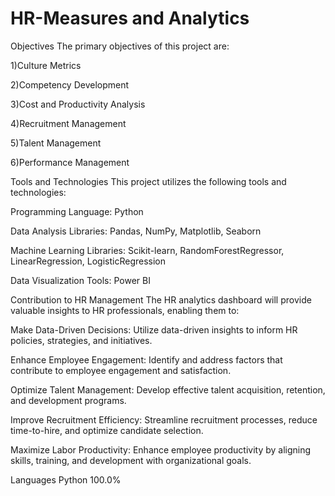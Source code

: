 # HR-Measures and Analytics
Objectives The primary objectives of this project are:

1)Culture Metrics

2)Competency Development

3)Cost and Productivity Analysis

4)Recruitment Management

5)Talent Management

6)Performance Management

Tools and Technologies This project utilizes the following tools and technologies:

Programming Language: Python

Data Analysis Libraries: Pandas, NumPy, Matplotlib, Seaborn

Machine Learning Libraries: Scikit-learn, RandomForestRegressor, LinearRegression, LogisticRegression

Data Visualization Tools: Power BI

Contribution to HR Management The HR analytics dashboard will provide valuable insights to HR professionals, enabling them to:

Make Data-Driven Decisions: Utilize data-driven insights to inform HR policies, strategies, and initiatives.

Enhance Employee Engagement: Identify and address factors that contribute to employee engagement and satisfaction.

Optimize Talent Management: Develop effective talent acquisition, retention, and development programs.

Improve Recruitment Efficiency: Streamline recruitment processes, reduce time-to-hire, and optimize candidate selection.

Maximize Labor Productivity: Enhance employee productivity by aligning skills, training, and development with organizational goals.

Languages
Python
100.0%
